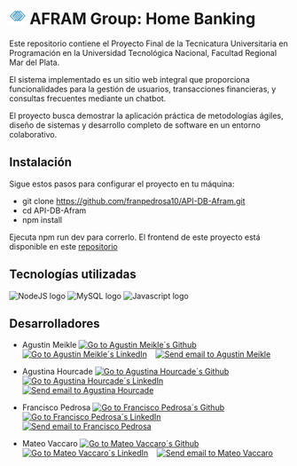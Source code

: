 # <img src="https://github.com/AgustinaHourcade/AFRAM-Group/blob/main/public/favicon.png" alt="AFRAM Group logo" width="30px"> AFRAM Group: Home Banking



Este repositorio contiene el Proyecto Final de la Tecnicatura Universitaria en Programación en la Universidad Tecnológica Nacional, Facultad Regional Mar del Plata.

El sistema implementado es un sitio web integral que proporciona funcionalidades para la gestión de usuarios, transacciones financieras, y consultas frecuentes mediante un chatbot.

El proyecto busca demostrar la aplicación práctica de metodologías ágiles, diseño de sistemas y desarrollo completo de software en un entorno colaborativo.

## Instalación

Sigue estos pasos para configurar el proyecto en tu máquina:

- git clone https://github.com/franpedrosa10/API-DB-Afram.git
- cd API-DB-Afram
- npm install

Ejecuta npm run dev para correrlo.
El frontend de este proyecto está disponible en este [repositorio](https://github.com/AgustinaHourcade/AFRAM-Group.git)  

## Tecnologías utilizadas
<img src="https://cdn.pixabay.com/photo/2015/04/23/17/41/node-js-736399_960_720.png" alt="NodeJS logo" width="120px">
<img src="https://1000marcas.net/wp-content/uploads/2020/11/MySQL-logo.png" alt="MySQL logo" width="120px">
<img src="https://logodownload.org/wp-content/uploads/2022/04/javascript-logo.png" alt="Javascript logo" width="120px">


## Desarrolladores
 - Agustin Meikle [<img src="https://encrypted-tbn0.gstatic.com/images?q=tbn:ANd9GcSRecDUoMqM8h5Pa3AcIsCKTjx0vMP0X2fQIg&s" alt="Go to Agustin Meikle´s Github" width="20px">](https://github.com/AgusMeikle)&nbsp;&nbsp;&nbsp;
[<img src="https://cdn-icons-png.flaticon.com/512/174/174857.png" alt="Go to Agustin Meikle´s LinkedIn" width="20px">](https://www.linkedin.com/in/agustin-meikle/)&nbsp;&nbsp;&nbsp;
[<img src="https://cdn-icons-png.flaticon.com/512/5968/5968534.png" alt="Send email to Agustin Meikle" width="20px">](mailto:agustin042004@gmail.com)

 - Agustina Hourcade [<img src="https://encrypted-tbn0.gstatic.com/images?q=tbn:ANd9GcSRecDUoMqM8h5Pa3AcIsCKTjx0vMP0X2fQIg&s" alt="Go to Agustina Hourcade´s Github" width="20px">](https://github.com/AgustinaHourcade)&nbsp;&nbsp;&nbsp;
[<img src="https://cdn-icons-png.flaticon.com/512/174/174857.png" alt="Go to Agustina Hourcade´s LinkedIn" width="20px">](https://www.linkedin.com/in/agustinahourcade/)&nbsp;&nbsp;&nbsp;
[<img src="https://cdn-icons-png.flaticon.com/512/5968/5968534.png" alt="Send email to Agustina Hourcade" width="20px">](mailto:agustinahourcadedev@gmail.com)

 - Francisco Pedrosa [<img src="https://encrypted-tbn0.gstatic.com/images?q=tbn:ANd9GcSRecDUoMqM8h5Pa3AcIsCKTjx0vMP0X2fQIg&s" alt="Go to Francisco Pedrosa´s Github" width="20px">](https://github.com/franpedrosa10)&nbsp;&nbsp;&nbsp;
[<img src="https://cdn-icons-png.flaticon.com/512/174/174857.png" alt="Go to Francisco Pedrosa´s LinkedIn" width="20px">](https://www.linkedin.com/in/francisco-pedrosa-3569042bb/)&nbsp;&nbsp;&nbsp;
[<img src="https://cdn-icons-png.flaticon.com/512/5968/5968534.png" alt="Send email to Francisco Pedrosa" width="20px">](mailto:franpedrosa04@gmail.com)

 - Mateo Vaccaro [<img src="https://encrypted-tbn0.gstatic.com/images?q=tbn:ANd9GcSRecDUoMqM8h5Pa3AcIsCKTjx0vMP0X2fQIg&s" alt="Go to Mateo Vaccaro´s Github" width="20px">](https://github.com/tute-vaccaro)&nbsp;&nbsp;&nbsp;
[<img src="https://cdn-icons-png.flaticon.com/512/174/174857.png" alt="Go to Mateo Vaccaro´s LinkedIn" width="20px">](https://www.linkedin.com/in/mateo-vaccaro-20b4862a3/)&nbsp;&nbsp;&nbsp;
[<img src="https://cdn-icons-png.flaticon.com/512/5968/5968534.png" alt="Send email to Mateo Vaccaro" width="20px">](mailto:tutevaccaro@gmail.com)
